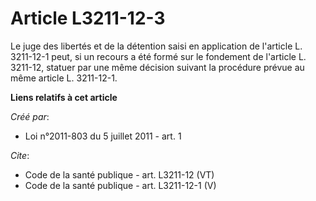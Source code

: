 # Article L3211-12-3

Le juge des libertés et de la détention saisi en application de l'article L. 3211-12-1 peut, si un recours a été formé sur le
fondement de l'article L. 3211-12, statuer par une même décision suivant la procédure prévue au même article L. 3211-12-1.

**Liens relatifs à cet article**

_Créé par_:

  - Loi n°2011-803 du 5 juillet 2011 - art. 1

_Cite_:

  - Code de la santé publique - art. L3211-12 (VT)
  - Code de la santé publique - art. L3211-12-1 (V)
